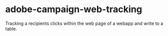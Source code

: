 # adobe-campaign-web-tracking
Tracking a recipients clicks within the web page of a webapp and write to a table.
